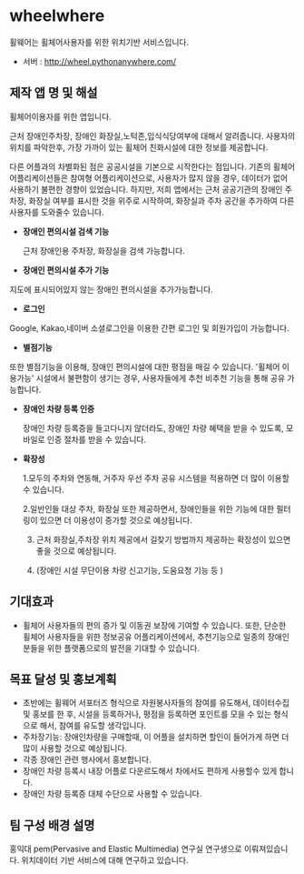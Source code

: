 # wheelwhere
휠웨어는  휠체어사용자를 위한 위치기반 서비스입니다.

* 서버 : http://wheel.pythonanywhere.com/
## 제작 앱 명 및 해설

휠체어이용자를  위한 앱입니다.

근처 장애인주차장, 장애인 화장실,노턱존,입식식당여부에 대해서 알려줍니다.  사용자의 위치를 파악한후, 가장 가까이 있는 휠체어 친화시설에 대한 정보를 제공합니다.

다른 어플과의 차별화된 점은 공공시설을 기본으로 시작한다는 점입니다. 기존의 휠체어 어플리케이션들은 참여형 어플리케이션으로, 사용자가 많지 않을 경우, 데이터가 없어 사용하기 불편한 경향이 있었습니다. 하지만, 저희 앱에서는 근처 공공기관의 장애인 주차장, 화장실 여부를 표시한 것을 위주로  시작하여,  화장실과 주차 공간을 추가하여 다른 사용자를 도와줄수 있습니다.



- **장애인 편의시설 검색 기능**

    근처 장애인용 주차장, 화장실을 검색 가능합니다.

- **장애인 편의시설 추가 기능**

지도에 표시되어있지 않는 장애인 편의시설을 추가가능합니다.

- **로그인**

Google, Kakao,네이버 소셜로그인을 이용한 간편 로그인 및 회원가입이 가능합니다.

- **별점기능**

또한 별점기능을 이용해, 장애인 편의시설에 대한 평점을 매길 수 있습니다.  '휠체어 이용가능' 시설에서 불편함이 생기는 경우, 사용자들에게 추천 비추천 기능을 통해 공유 가능합니다.

- **장애인 차량 등록 인증**

    장애인 차량 등록증을 들고다니지 않더라도,  장애인 차량 혜택을 받을 수 있도록, 모바일로 인증 절차를 받을 수 있습니다.

- **확장성**

    1.모두의 주차와 연동해,  거주자 우선 주차 공유 시스템을 적용하면 더 많이 이용할 수 있습니다.

    2.일반인들 대상 주차, 화장실 또한 제공하면서, 장애인들을 위한 기능에 대한 필터링이 있으면  더 이용성이 증가할 것으로 예상됩니다.

    3. 근처 화장실,주차장 위치 제공에서 길찾기 방법까지 제공하는 확장성이 있으면 좋을 것으로 예상됩니다.

    4. (장애인 시설 무단이용 차량 신고기능, 도움요청 기능 등 )

## 기대효과

- 휠체어 사용자들의 편의 증가 및 이동권 보장에 기여할 수 있습니다. 또한, 단순한 휠체어 사용자들을 위한 정보공유 어플리케이션에서,  추천기능으로 일종의  장애인분들을 위한 플랫폼으로의 발전을 기대할 수 있습니다.

## 목표 달성 및 홍보계획

- 초반에는 휠웨어 서포터즈 형식으로 자원봉사자들의 참여를 유도해서, 데이터수집 및 홍보를 한 후, 시설을 등록하거나, 평점을 등록하면 포인트를 모을 수 있는 형식으로 해서, 참여를 유도할 생각입니다.
- 주차장기능: 장애인차량을 구매할때, 이 어플을 설치하면 할인이 들어가게 하면 더 많이 사용할 것으로 예상됩니다.
- 각종 장애인 관련 행사에서 홍보합니다.
- 장애인 차량 등록시 내장 어플로 다운르도해서 차에서도 편하게 사용할수 있게 합니다.
- 장애인 차량 등록증 대체 수단으로 사용할 수 있습니다.

## 팀 구성 배경 설명

홍익대 pem(Pervasive and Elastic Multimedia) 연구실 연구생으로 이뤄져있습니다.   위치데이터 기반 서비스에 대해 연구하고 있습니다.
